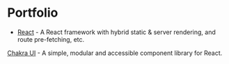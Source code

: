 # Portfolio

- [React](https://reactjs.org/) - A React framework with hybrid static & server rendering, and route pre-fetching, etc.

[Chakra UI](https://chakra-ui.com/) - A simple, modular and accessible component library for React.
